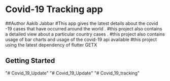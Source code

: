 # Covid-19 Tracking app 
##Author Aakib Jabbar
#This app gives the latest details about the covid -19 cases that have occurred around the world .
#this project also contains a detailed view about a particular country cases .
#this project also contains usage of bar charts and usage of the covid-19 api available
#this project using the latest dependency of flutter GETX 

## Getting Started

"# Covid_19_Update" 
"# Covid_19_Update" 
"# Covid_19_tracking" 
